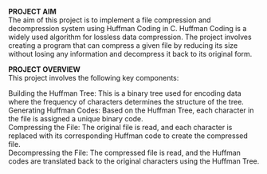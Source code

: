 <b>PROJECT AIM</b>
<br>
The aim of this project is to implement a file compression and decompression system using Huffman Coding in C. Huffman Coding is a widely used algorithm for lossless data compression. The project involves creating a program that can compress a given file by reducing its size without losing any information and decompress it back to its original form.

<b>PROJECT OVERVIEW</b>
<br>
This project involves the following key components:

Building the Huffman Tree: This is a binary tree used for encoding data where the frequency of characters determines the structure of the tree.
<br>
Generating Huffman Codes: Based on the Huffman Tree, each character in the file is assigned a unique binary code.
<br>
Compressing the File: The original file is read, and each character is replaced with its corresponding Huffman code to create the compressed file.
<br>
Decompressing the File: The compressed file is read, and the Huffman codes are translated back to the original characters using the Huffman Tree.


